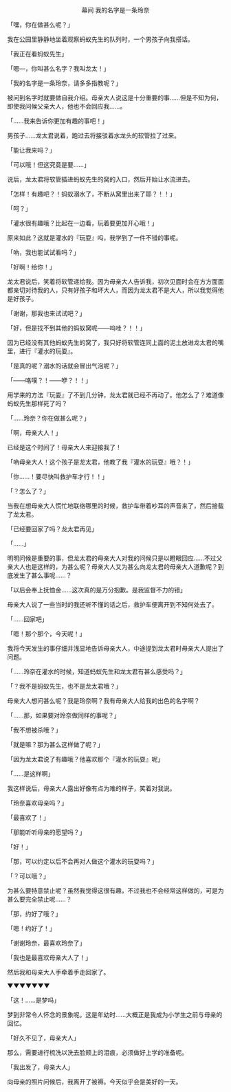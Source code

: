 <p align="center">幕间 我的名字是一条玲奈</p>

「嘿，你在做甚么呢？」

我在公园里静静地坐着观察蚂蚁先生的队列时，一个男孩子向我搭话。

「我正在看蚂蚁先生」

「嗯—，你叫甚么名字？我叫龙太！」

「我的名字是一条玲奈，请多多指教呢？」

被问到名字时就要做自我介绍。母亲大人说这是十分重要的事……但是不知为何，即使我问候父亲大人，他也不会回应我……。

「……我来告诉你更加有趣的事吧！」

男孩子……龙太君说着，跑过去将接驳着水龙头的软管拉了过来。

「能让我来吗？」

「可以哦！但这究竟是要……」

说后，龙太君将软管插进蚂蚁先生的窝的入口，然后开始让水流进去。

「怎样！有趣吧？！蚂蚁溺水了，不断从窝里出来了耶？！！」

「呵？」

「灌水很有趣哦？比起在一边看，玩着要更加开心哦！」

原来如此？这就是灌水的『玩耍』吗，我学到了一件不错的事呢。

「吶，我也能试试看吗？」

「好啊！给你！」

龙太君说后，笑着将软管递给我。因为母亲大人告诉我，初次见面时会在方方面面都亲切对待我的人，只有好孩子和坏大人，而因为龙太君不是大人，所以我觉得他是好孩子。

「谢谢，那我也来试试吧？」

「好，但是找不到其他的蚂蚁窝呢——呜哇？！！」

因为已经没有其他蚂蚁先生的窝了，我只好将软管连同上面的泥土放进龙太君的嘴里，进行『灌水的玩耍』。

「是真的呢？溺水的话就会冒出气泡呢？」

「——咯噗？！——咿？！！」

用学来的方法『玩耍』了不到几分钟，龙太君就已经不再动了。他怎么了？难道像蚂蚁先生那样死了吗？

「……玲奈？你在做甚么呢？」

「啊，母亲大人！」

已经是这个时间了！母亲大人来迎接我了！

「吶母亲大人！这个孩子是龙太君，他教了我『灌水的玩耍』哦？！」

「你……！要尽快叫救护车才行！！」

「？怎么了？」

当我在想母亲大人慌忙地联络哪里的时候，救护车带着吵耳的声音来了，然后接载了龙太君。

「已经要回家了吗？龙太君再见」

「……」

明明问候是重要的事，但龙太君的母亲大人对我的问候只是以瞪眼回应……不过父亲大人也是这样的，为甚么呢？母亲大人又为甚么向龙太君的母亲大人道歉呢？到底发生了甚么事呢……？

「以后会奉上抚恤金……这次真的是万分抱歉。是我监督不力的错」

母亲大人说了一些当时的我还听不懂的话之后，救护车便离开到不知何处去了。

「……回家吧」

「嗯！那个那个，今天呢！」

我将今天发生的事仔细并浅显地告诉母亲大人，中途提到龙太君时母亲大人提出了问题。

「……玲奈在灌水的时候，知道蚂蚁先生和龙太君有甚么感受吗？」

「？我不是蚂蚁先生，也不是龙太君哦？」

母亲大人想问甚么呢？我是玲奈啊？我有母亲大人给我的出色的名字啊？

「……那，如果要对玲奈做同样的事呢？」

「我不想被杀哦？」

「就是嘛？那为甚么这样做了呢？」

「因为龙太君说了有趣哦？他喜欢那个『灌水的玩耍』呢」

「……是这样啊」

我这样说后，母亲大人露出好像有点为难的样子，笑着对我说。

「玲奈喜欢母亲吗？」

「最喜欢了！」

「那能听听母亲的愿望吗？」

「好！」

「那，可以约定以后不会再对人做这个灌水的玩耍吗？」

「？可以哦？」

为甚么要特意禁止呢？虽然我觉得这很有趣，不过我也不会经常这样做的，可是为甚么要完全禁止呢……？

「那，约好了哦？」

「嗯！约好了！」

「谢谢玲奈，最喜欢玲奈了」

「我也是最喜欢母亲大人了！」

然后我和母亲大人手牵着手走回家了。

▼▼▼▼▼▼▼

「这！……是梦吗」

梦到非常令人怀念的景象呢。这是年幼时……大概正是我成为小学生之前与母亲的回忆。

「好久不见了，母亲大人」

那么，需要进行梳洗以洗去脸颊上的泪痕，必须做好上学的准备呢。

「我出发了，母亲大人」

向母亲的照片问候后，我离开了被褥。今天似乎会是美好的一天。

